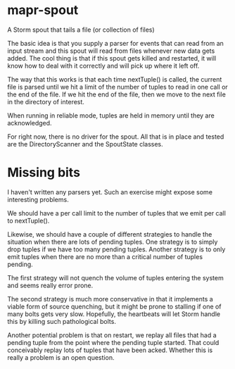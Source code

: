 mapr-spout
==========

A Storm spout that tails a file (or collection of files)

The basic idea is that you supply a parser for events that can read from an input stream and this spout will read from files whenever new data gets added.  The cool thing is that if this spout gets killed and restarted, it will know how to deal with it correctly and will pick up where it left off.

The way that this works is that each time nextTuple() is called, the current file is parsed until we hit a limit 
of the number of tuples to read in one call or the end of the file.  If we hit the end of the file, then we move to the 
next file in the directory of interest.

When running in reliable mode, tuples are held in memory until they are acknowledged.  

For right now, there is no driver for the spout.  All that is in place and tested are the DirectoryScanner and the 
SpoutState classes.

Missing bits
==========

I haven't written any parsers yet.  Such an exercise might expose some interesting problems.

We should have a per call limit to the number of tuples that we emit per call to nextTuple().  

Likewise, we should have a couple of different strategies to handle the situation when there are lots of pending 
tuples.  One strategy is to simply drop tuples if we have too many pending tuples.  Another strategy is to only emit 
tuples when there are no more than a critical number of tuples pending.  

The first strategy will not quench the volume of tuples entering the system and seems really error prone.

The second strategy is much more conservative in that it implements a viable form of source quenching, but it might 
be prone to stalling if one of many bolts gets very slow.  Hopefully, the heartbeats will let Storm handle this by 
killing such pathological bolts.

Another potential problem is that on restart, we replay all files that had a pending tuple from the point where the 
pending tuple started.  That could conceivably replay lots of tuples that have been acked.  Whether this is really 
a problem is an open question.
